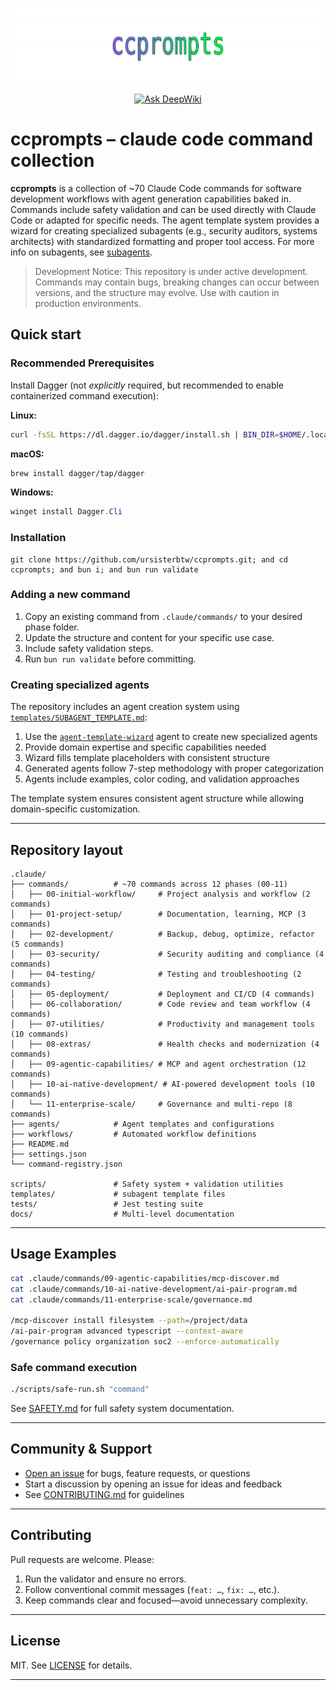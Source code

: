 <p align="center">
  <img src="docs/assets/banner.svg" width="720" height="120" alt="ccprompts banner" />
</p>

<div align="center">

  [![Ask DeepWiki](https://deepwiki.com/badge.svg)](https://deepwiki.com/ursisterbtw/ccprompts)
  
</div>

# ccprompts – claude code command collection

**ccprompts** is a collection of ~70 Claude Code commands for software development workflows with agent generation capabilities baked in. Commands include safety validation and can be used directly with Claude Code or adapted for specific needs. The agent template system provides a wizard for creating specialized subagents (e.g., security auditors, systems architects) with standardized formatting and proper tool access. For more info on subagents, see [subagents](https://docs.anthropic.com/en/docs/claude-code/sub-agents).

> Development Notice: This repository is under active development. Commands may contain bugs, breaking changes can occur between versions, and the structure may evolve. Use with caution in production environments.

## Quick start

### Recommended Prerequisites

Install Dagger (not *explicitly* required, but recommended to enable containerized command execution):

**Linux:**

```bash
curl -fsSL https://dl.dagger.io/dagger/install.sh | BIN_DIR=$HOME/.local/bin sh
```

**macOS:**

```bash
brew install dagger/tap/dagger
```

**Windows:**

```powershell
winget install Dagger.Cli
```

### Installation

```fish
git clone https://github.com/ursisterbtw/ccprompts.git; and cd ccprompts; and bun i; and bun run validate
```

### Adding a new command

1. Copy an existing command from `.claude/commands/` to your desired phase folder.
2. Update the structure and content for your specific use case.
3. Include safety validation steps.
4. Run `bun run validate` before committing.

### Creating specialized agents

The repository includes an agent creation system using [`templates/SUBAGENT_TEMPLATE.md`](templates/SUBAGENT_TEMPLATE.md):

1. Use the [`agent-template-wizard`](.claude/agents/agent-template-wizard.md) agent to create new specialized agents
2. Provide domain expertise and specific capabilities needed
3. Wizard fills template placeholders with consistent structure
4. Generated agents follow 7-step methodology with proper categorization
5. Agents include examples, color coding, and validation approaches

The template system ensures consistent agent structure while allowing domain-specific customization.

---

## Repository layout

```text
.claude/
├── commands/          # ~70 commands across 12 phases (00-11)
│   ├── 00-initial-workflow/     # Project analysis and workflow (2 commands)
│   ├── 01-project-setup/        # Documentation, learning, MCP (3 commands)
│   ├── 02-development/          # Backup, debug, optimize, refactor (5 commands)
│   ├── 03-security/             # Security auditing and compliance (4 commands)
│   ├── 04-testing/              # Testing and troubleshooting (2 commands)
│   ├── 05-deployment/           # Deployment and CI/CD (4 commands)
│   ├── 06-collaboration/        # Code review and team workflow (4 commands)
│   ├── 07-utilities/            # Productivity and management tools (10 commands)
│   ├── 08-extras/               # Health checks and modernization (4 commands)
│   ├── 09-agentic-capabilities/ # MCP and agent orchestration (12 commands)
│   ├── 10-ai-native-development/ # AI-powered development tools (10 commands)
│   └── 11-enterprise-scale/     # Governance and multi-repo (8 commands)
├── agents/            # Agent templates and configurations
├── workflows/         # Automated workflow definitions
├── README.md
├── settings.json
└── command-registry.json

scripts/               # Safety system + validation utilities
templates/             # subagent template files
tests/                 # Jest testing suite
docs/                  # Multi-level documentation
```

---

## Usage Examples

```bash
cat .claude/commands/09-agentic-capabilities/mcp-discover.md
cat .claude/commands/10-ai-native-development/ai-pair-program.md
cat .claude/commands/11-enterprise-scale/governance.md

/mcp-discover install filesystem --path=/project/data
/ai-pair-program advanced typescript --context-aware
/governance policy organization soc2 --enforce-automatically
```

### Safe command execution

```bash
./scripts/safe-run.sh "command"
```

See [SAFETY.md](SAFETY.md) for full safety system documentation.

---

## Community & Support

- [Open an issue](https://github.com/ursisterbtw/ccprompts/issues) for bugs, feature requests, or questions
- Start a discussion by opening an issue for ideas and feedback
- See [CONTRIBUTING.md](CONTRIBUTING.md) for guidelines

---

## Contributing

Pull requests are welcome. Please:

1. Run the validator and ensure no errors.
2. Follow conventional commit messages (`feat: …`, `fix: …`, etc.).
3. Keep commands clear and focused—avoid unnecessary complexity.


---

## License

MIT. See [LICENSE](LICENSE) for details.

---
